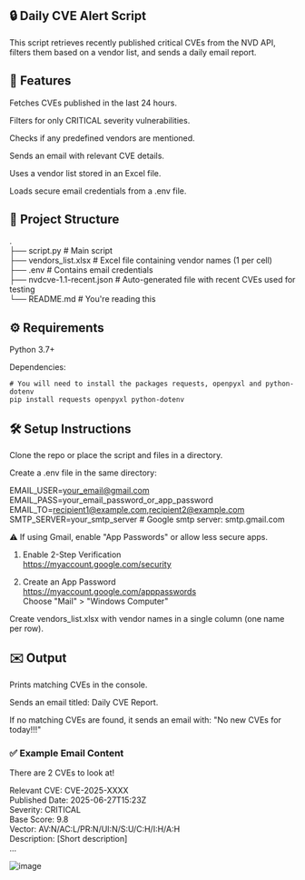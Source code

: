 ## 🔒 Daily CVE Alert Script<br/>

This script retrieves recently published critical CVEs from the NVD API, filters them based on a vendor list, and sends a daily email report.<br/>

## 📌 Features<br/>
Fetches CVEs published in the last 24 hours.<br/>

Filters for only CRITICAL severity vulnerabilities.<br/>

Checks if any predefined vendors are mentioned.<br/>

Sends an email with relevant CVE details.<br/>

Uses a vendor list stored in an Excel file.<br/>

Loads secure email credentials from a .env file.<br/>

## 📁 Project Structure <br/>
.<br/>
├── script.py                # Main script <br/>
├── vendors_list.xlsx        # Excel file containing vendor names (1 per cell)<br/>
├── .env                     # Contains email credentials<br/>
├── nvdcve-1.1-recent.json   # Auto-generated file with recent CVEs used for testing<br/>
└── README.md                # You're reading this<br/>

## ⚙️ Requirements<br/>
Python 3.7+<br/>

Dependencies: <br/>
```
# You will need to install the packages requests, openpyxl and python-dotenv
pip install requests openpyxl python-dotenv
```

## 🛠️ Setup Instructions<br/>
Clone the repo or place the script and files in a directory.<br/>

Create a .env file in the same directory:<br/>

EMAIL_USER=your_email@gmail.com<br/>
EMAIL_PASS=your_email_password_or_app_password<br/>
EMAIL_TO=recipient1@example.com,recipient2@example.com<br/>
SMTP_SERVER=your_smtp_server # Google smtp server: smtp.gmail.com<br/>
 
⚠️ If using Gmail, enable "App Passwords" or allow less secure apps.<br/>

1. Enable 2-Step Verification<br/>
https://myaccount.google.com/security<br/>

2. Create an App Password<br/>
https://myaccount.google.com/apppasswords <br/>
Choose "Mail" > "Windows Computer"<br/>

Create vendors_list.xlsx with vendor names in a single column (one name per row).<br/>

## ✉️ Output<br/>
Prints matching CVEs in the console.<br/>

Sends an email titled: Daily CVE Report.<br/>

If no matching CVEs are found, it sends an email with: "No new CVEs for today!!!"<br/>

### ✅ Example Email Content<br/>

There are 2 CVEs to look at!<br/>

Relevant CVE: CVE-2025-XXXX<br/>
Published Date: 2025-06-27T15:23Z<br/>
Severity: CRITICAL<br/>
Base Score: 9.8<br/>
Vector: AV:N/AC:L/PR:N/UI:N/S:U/C:H/I:H/A:H<br/>
Description: [Short description]<br/>
...<br/>

![image](https://github.com/user-attachments/assets/0134f320-c13a-40d1-9e17-bc3f8f4d4aa1)<br/>

